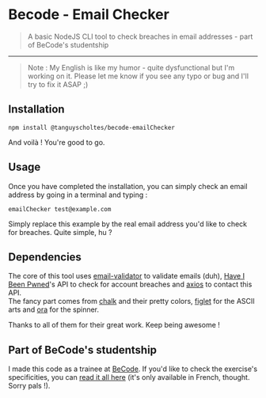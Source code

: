 # Becode - Email Checker

> A basic NodeJS CLI tool to check breaches in email addresses - part of BeCode's studentship

* * *

> Note : My English is like my humor - quite dysfunctional but I'm working on it. Please let me know if you see any typo or bug and I'll try to fix it ASAP ;)


## Installation

```
npm install @tanguyscholtes/becode-emailChecker
```

And voilà ! You're good to go.


## Usage

Once you have completed the installation, you can simply check an email address by going in a terminal and typing :

```
emailChecker test@example.com
```

Simply replace this example by the real email address you'd like to check for breaches. Quite simple, hu ?


## Dependencies

The core of this tool uses [email-validator](https://www.npmjs.com/package/email-validator) to validate emails (duh), [Have I Been Pwned](https://haveibeenpwned.com/)'s API to check for account breaches and [axios](https://www.npmjs.com/package/axios) to contact this API.  
The fancy part comes from [chalk](https://www.npmjs.com/package/chalk) and their pretty colors, [figlet](https://www.npmjs.com/package/figlet) for the ASCII arts and [ora](https://www.npmjs.com/package/ora) for the spinner.

Thanks to all of them for their great work. Keep being awesome !


## Part of BeCode's studentship

I made this code as a trainee at [BeCode](https://becode.org/). If you'd like to check the exercise's specificities, you can [read it all here](https://github.com/becodeorg/LIE-Hamilton-1.7/tree/master/02-La-colline/02-NodeJS/01-cli) (it's only available in French, thought. Sorry pals !).

